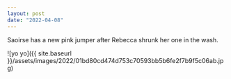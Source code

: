 ```yaml
---
layout: post
date: "2022-04-08"
---
```


Saoirse has a new pink jumper after Rebecca shrunk her one in the wash.

![yo yo]({{ site.baseurl }}/assets/images/2022/01bd80cd474d753c70593bb5b6fe2f7b9f5c06ab.jpg)
